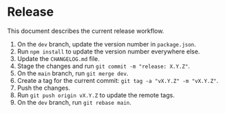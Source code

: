 # Release

This document describes the current release workflow.

1. On the `dev` branch, update the version number in `package.json`.
2. Run `npm install` to update the version number everywhere else.
3. Update the `CHANGELOG.md` file.
4. Stage the changes and run `git commit -m "release: X.Y.Z"`.
5. On the `main` branch, run `git merge dev`.
6. Create a tag for the current commit: `git tag -a "vX.Y.Z" -m "vX.Y.Z"`.
7. Push the changes.
8. Run `git push origin vX.Y.Z` to update the remote tags.
9. On the `dev` branch, run `git rebase main`.
